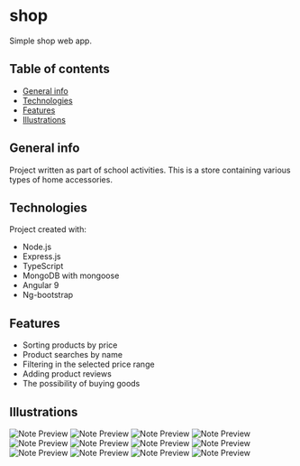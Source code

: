 # shop
Simple shop web app.


## Table of contents
* [General info](#general-info)
* [Technologies](#technologies)
* [Features](#features)
* [Illustrations](#illustrations)

## General info
Project written as part of school activities.
This is a store containing various types of home accessories.

## Technologies
Project created with:
* Node.js
* Express.js
* TypeScript
* MongoDB with mongoose
* Angular 9
* Ng-bootstrap

## Features
* Sorting products by price
* Product searches by name
* Filtering in the selected price range
* Adding product reviews
* The possibility of buying goods

## Illustrations
![Note Preview](https://imgur.com/ryGH7yC.png)
![Note Preview](https://imgur.com/xDihZqd.png)
![Note Preview](https://imgur.com/bx9rK94.png)
![Note Preview](https://imgur.com/vExL0Dj.png)
![Note Preview](https://imgur.com/7rGlG1p.png)
![Note Preview](https://imgur.com/Z9hvsPv.png)
![Note Preview](https://imgur.com/z3Db7Ru.png)
![Note Preview](https://imgur.com/wxGnsXC.png)
![Note Preview](https://imgur.com/Kmh6F1r.png)
![Note Preview](https://imgur.com/acSHt4J.png)
![Note Preview](https://imgur.com/Uv3AR2h.png)
![Note Preview](https://imgur.com/guBVziu.png)
